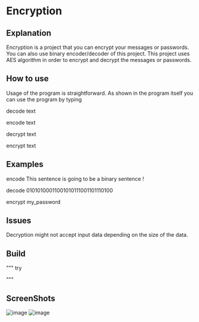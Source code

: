 # Encryption

## Explanation
Encryption is a project that you can encrypt your messages or passwords. You can also use binary encoder/decoder of this project.
This project uses AES algorithm in order to encrypt and decrypt the messages or passwords.

## How to use
Usage of the program is straightforward.
As shown in the program itself you can use the program by typing 

decode text
  
encode text
  
decrypt text
  
encrypt text

## Examples

encode This sentence is going to be a binary sentence !
  
decode 01010100011001010111001101110100
  
encrypt my_password

## Issues
Decryption might not accept input data depending on the size of the data.

## Build
"""
try

"""

## ScreenShots

![image](https://user-images.githubusercontent.com/112761562/205457498-2559adb9-22e6-4553-922b-23e7ef5096bb.png)
![image](https://user-images.githubusercontent.com/112761562/205457919-a45486c3-b110-42db-9c23-31c819ce2677.png)

